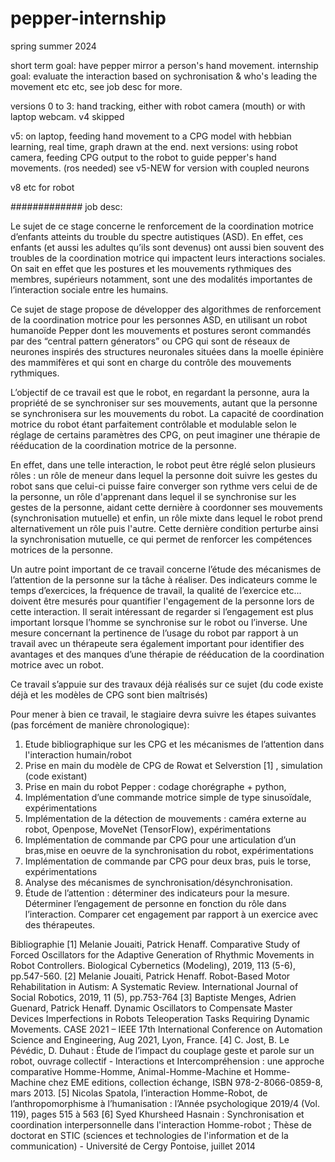# pepper-internship
spring summer 2024

short term goal: have pepper mirror a person's hand movement. 
internship goal: evaluate the interaction based on sychronisation & who's leading the movement etc etc, see job desc for more.

versions 0 to 3: hand tracking, either with robot camera (mouth) or with laptop webcam.
v4 skipped

v5: on laptop, feeding hand movement to a CPG model with hebbian learning, real time, graph drawn at the end. 
next versions: using robot camera, feeding CPG output to the robot to guide pepper's hand movements. (ros needed)
see v5-NEW for version with coupled neurons

v8 etc for robot



#############
job desc: 

Le sujet de ce stage concerne le renforcement de la coordination motrice d’enfants atteints du
trouble du spectre autistiques (ASD). En effet, ces enfants (et aussi les adultes qu’ils sont
devenus) ont aussi bien souvent des troubles de la coordination motrice qui impactent leurs
interactions sociales. On sait en effet que les postures et les mouvements rythmiques des
membres, supérieurs notamment, sont une des modalités importantes de l’interaction sociale
entre les humains.

Ce sujet de stage propose de développer des algorithmes de renforcement de la coordination
motrice pour les personnes ASD, en utilisant un robot humanoïde Pepper dont les
mouvements et postures seront commandés par des “central pattern génerators” ou CPG qui
sont de réseaux de neurones inspirés des structures neuronales situées dans la moelle
épinière des mammifères et qui sont en charge du contrôle des mouvements rythmiques.

L’objectif de ce travail est que le robot, en regardant la personne, aura la propriété de se
synchroniser sur ses mouvements, autant que la personne se synchronisera sur les
mouvements du robot. La capacité de coordination motrice du robot étant parfaitement
contrôlable et modulable selon le réglage de certains paramètres des CPG, on peut imaginer
une thérapie de rééducation de la coordination motrice de la personne. 

En effet, dans une telle interaction, le robot peut être réglé selon plusieurs rôles : un rôle de meneur dans lequel
la personne doit suivre les gestes du robot sans que celui-ci puisse faire converger son rythme
vers celui de de la personne, un rôle d'apprenant dans lequel il se synchronise sur les gestes
de la personne, aidant cette dernière à coordonner ses mouvements (synchronisation
mutuelle) et enfin, un rôle mixte dans lequel le robot prend alternativement un rôle puis l'autre.
Cette dernière condition perturbe ainsi la synchronisation mutuelle, ce qui permet de renforcer
les compétences motrices de la personne.

Un autre point important de ce travail concerne l’étude des mécanismes de l’attention de la
personne sur la tâche à réaliser. Des indicateurs comme le temps d’exercices, la fréquence
de travail, la qualité de l’exercice etc... doivent être mesurés pour quantifier l'engagement de
la personne lors de cette interaction. 
Il serait intéressant de regarder si l’engagement est plus important lorsque l’homme se synchronise sur le robot ou l’inverse. Une mesure concernant
la pertinence de l’usage du robot par rapport à un travail avec un thérapeute sera également
important pour identifier des avantages et des manques d’une thérapie de rééducation de la
coordination motrice avec un robot.


Ce travail s’appuie sur des travaux déjà réalisés sur ce sujet (du code existe déjà et les modèles de CPG sont bien maîtrisés)

Pour mener à bien ce travail, le stagiaire devra suivre les étapes suivantes (pas forcément de manière chronologique):

1. Etude bibliographique sur les CPG et les mécanismes de l’attention dans l'interaction
humain/robot
2. Prise en main du modèle de CPG de Rowat et Selverstion [1] , simulation (code existant)
3. Prise en main du robot Pepper : codage chorégraphe + python,
4. Implémentation d’une commande motrice simple de type sinusoïdale, expérimentations
5. Implémentation de la détection de mouvements : caméra externe au robot, Openpose, MoveNet (TensorFlow), expérimentations
6. Implémentation de commande par CPG pour une articulation d’un bras,mise en oeuvre de la synchronisation du robot, expérimentations
7. Implémentation de commande par CPG pour deux bras, puis le torse, expérimentations
8. Analyse des mécanismes de synchronisation/désynchronisation.
9. Étude de l’attention : déterminer des indicateurs pour la mesure. Déterminer l’engagement de personne en fonction du rôle dans l’interaction. Comparer cet engagement par rapport à un exercice avec des thérapeutes.

Bibliographie
[1] Melanie Jouaiti, Patrick Henaff. Comparative Study of Forced Oscillators for the Adaptive Generation of Rhythmic Movements in Robot Controllers. Biological Cybernetics (Modeling), 2019, 113 (5-6), pp.547-560.
[2] Melanie Jouaiti, Patrick Henaff. Robot-Based Motor Rehabilitation in Autism: A Systematic Review. International Journal of Social Robotics, 2019, 11 (5), pp.753-764
[3] Baptiste Menges, Adrien Guenard, Patrick Henaff. Dynamic Oscillators to Compensate Master Devices Imperfections in Robots Teleoperation Tasks Requiring Dynamic Movements. CASE 2021 – IEEE 17th International Conference on Automation Science and Engineering, Aug 2021, Lyon, France.
[4] C. Jost, B. Le Pévédic, D. Duhaut : Étude de l’impact du couplage geste et parole sur un robot, ouvrage collectif - Interactions et Intercompréhension : une approche comparative Homme-Homme, Animal-Homme-Machine et Homme-Machine chez EME editions, collection échange, ISBN 978-2-8066-0859-8, mars 2013.
[5] Nicolas Spatola, l’interaction Homme-Robot, de l’anthropomorphisme à l’humanisation : l’Année psychologique 2019/4 (Vol. 119), pages 515 à 563
[6] Syed Khursheed Hasnain : Synchronisation et coordination interpersonnelle dans l'interaction Homme-robot ; Thèse de doctorat en STIC (sciences et technologies de l'information et de la communication) - Université de Cergy Pontoise, juillet 2014
